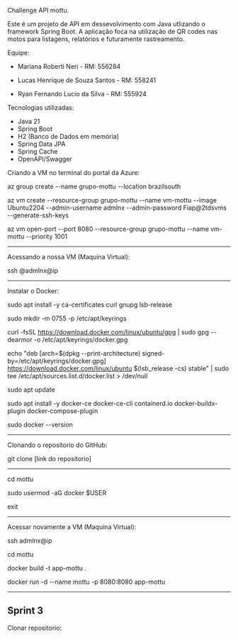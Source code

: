 Challenge API mottu.

Este é um projeto de API em dessevolvimento com Java utlizando o framework Spring Boot. A aplicação foca na utilização de QR codes nas motos para listagens, relatórios e futuramente rastreamento.


Equipe:

- Mariana Roberti Neri - RM: 556284

- Lucas Henrique de Souza Santos - RM: 558241

- Ryan Fernando Lucio da Silva - RM: 555924

Tecnologias utilizadas:

- Java 21
- Spring Boot
- H2 (Banco de Dados em memória)
- Spring Data JPA
- Spring Cache
- OpenAPI/Swagger

Criando a VM no terminal do portal da Azure:

az group create --name grupo-mottu --location brazilsouth

az vm create --resource-group  grupo-mottu --name vm-mottu --image Ubuntu2204 --admin-username admlnx --admin-password Fiap@2tdsvms --generate-ssh-keys

az vm open-port --port 8080 --resource-group grupo-mottu --name vm-mottu --priority 1001

-------------------------------------------------------------------------------------------------------------------------------------------------------------

Acessando a nossa VM (Maquina Virtual): 

ssh @admlnx@ip

-------------------------------------------------------------------------------------------------------------------------------------------------------------

Instalar o Docker: 

sudo apt install -y ca-certificates curl gnupg lsb-release

sudo mkdir -m 0755 -p /etc/apt/keyrings

curl -fsSL https://download.docker.com/linux/ubuntu/gpg | sudo gpg --dearmor -o /etc/apt/keyrings/docker.gpg

echo "deb [arch=$(dpkg --print-architecture) signed-by=/etc/apt/keyrings/docker.gpg] https://download.docker.com/linux/ubuntu $(lsb_release -cs) stable" | sudo tee /etc/apt/sources.list.d/docker.list > /dev/null

sudo apt update

sudo apt install -y docker-ce docker-ce-cli containerd.io docker-buildx-plugin docker-compose-plugin

sudo docker --version

----------------------------------------------------------------------------------------------------------------------------------------------------------------

Clonando o repositorio do GitHub:

git clone [link do repositorio]

----------------------------------------------------------------------------------------------------------------------------------------------------------------

cd mottu

sudo usermod -aG docker $USER

exit

-----------------------------------------------------------------------------------------------------------------------------------------------------------------

Acessar novamente a VM (Maquina Virtual): 

ssh admlnx@ip

cd mottu 

docker build -t app-mottu .

docker run -d --name mottu -p 8080:8080 app-mottu

-----------------------------------------------------------------------------------------------------------------------------------------------------------------
Sprint 3 
-----------------------------------------------------------------------------------------------------------------------------------------------------------------

Clonar repositorio:



